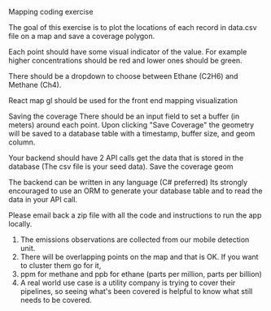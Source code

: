 Mapping coding exercise

The goal of this exercise is to plot the locations of each record in data.csv file on a map and save a coverage polygon.

Each point should have some visual indicator of the value. For example higher concentrations should be red and lower ones should be green.

There should be a dropdown to choose between Ethane (C2H6) and Methane (Ch4).

React map gl should be used for the front end mapping visualization

Saving the coverage
	There should be an input field to set a buffer (in meters) around each point.
	Upon clicking "Save Coverage" the geometry will be saved to a database table with a timestamp, buffer size, and geom column.

Your backend should have 2 API calls
	get the data that is stored in the database (The csv file is your seed data).
	Save the coverage geom

The backend can be written in any language (C# preferred)
Its strongly encouraged to use an ORM to generate your database table and to read the data in your API call.

Please email back a zip file with all the code and instructions to run the app locally.

1. The emissions observations are collected from our mobile detection unit.
2. There will be overlapping points on the map and that is OK. If you want to cluster them go for it,
3. ppm for methane and ppb for ethane (parts per million, parts per billion)
4. A real world use case is a utility company is trying to cover their pipelines, so seeing what's been covered is helpful to know what still needs to be covered.